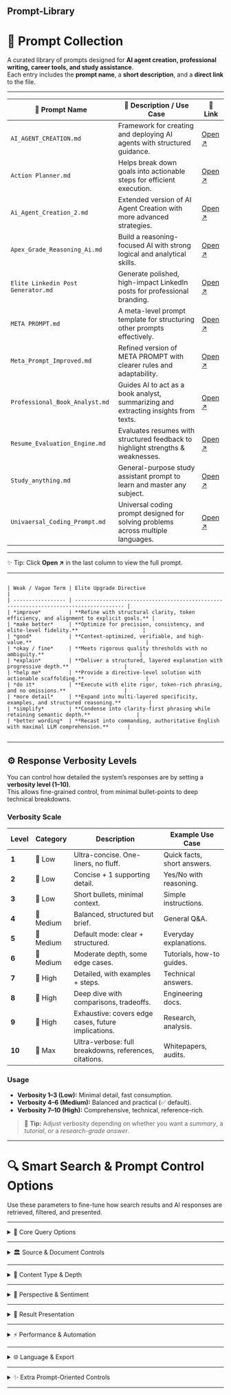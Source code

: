 ## Prompt-Library



# 📂 Prompt Collection

A curated library of prompts designed for **AI agent creation, professional writing, career tools, and study assistance**.  
Each entry includes the **prompt name**, a **short description**, and a **direct link** to the file.  

---

| 📑 Prompt Name | 📝 Description / Use Case | 🔗 Link |
|----------------|----------------------------|---------|
| `AI_AGENT_CREATION.md`        | Framework for creating and deploying AI agents with structured guidance.                | [Open ↗](https://github.com/aditya452007/Prompt-Library/blob/main/PROMPTS/AI_AGENT_CREATION.md) |
| `Action Planner.md`           | Helps break down goals into actionable steps for efficient execution.                   | [Open ↗](https://github.com/aditya452007/Prompt-Library/blob/main/PROMPTS/Action%20Planner.md) |
| `Ai_Agent_Creation_2.md`      | Extended version of AI Agent Creation with more advanced strategies.                    | [Open ↗](https://github.com/aditya452007/Prompt-Library/blob/main/PROMPTS/Ai_Agent_Creation_2.md) |
| `Apex_Grade_Reasoning_Ai.md`  | Build a reasoning-focused AI with strong logical and analytical skills.                  | [Open ↗](https://github.com/aditya452007/Prompt-Library/blob/main/PROMPTS/Apex_Grade_Reasoning_Ai.md) |
| `Elite Linkedin Post Generator.md` | Generate polished, high-impact LinkedIn posts for professional branding.             | [Open ↗](https://github.com/aditya452007/Prompt-Library/blob/main/PROMPTS/Elite%20Linkedin%20Post%20Generator%20.md) |
| `META PROMPT.md`              | A meta-level prompt template for structuring other prompts effectively.                 | [Open ↗](https://github.com/aditya452007/Prompt-Library/blob/main/PROMPTS/META%20PROMPT%20.md) |
| `Meta_Prompt_Improved.md`     | Refined version of META PROMPT with clearer rules and adaptability.                      | [Open ↗](https://github.com/aditya452007/Prompt-Library/blob/main/PROMPTS/Meta_Prompt_Improved.md) |
| `Professional_Book_Analyst.md`| Guides AI to act as a book analyst, summarizing and extracting insights from texts.      | [Open ↗](https://github.com/aditya452007/Prompt-Library/blob/main/PROMPTS/Professional_Book_Analyst.md) |
| `Resume_Evaluation_Engine.md` | Evaluates resumes with structured feedback to highlight strengths & weaknesses.          | [Open ↗](https://github.com/aditya452007/Prompt-Library/blob/main/PROMPTS/Resume_Evaluation_Engine.md) |
| `Study_anything.md`           | General-purpose study assistant prompt to learn and master any subject.                  | [Open ↗](https://github.com/aditya452007/Prompt-Library/blob/main/PROMPTS/Study_anything.md) |
| `Univaersal_Coding_Prompt.md` | Universal coding prompt designed for solving problems across multiple languages.         | [Open ↗](https://github.com/aditya452007/Prompt-Library/blob/main/PROMPTS/Univaersal_Coding_Prompt.md) |

---

✨ Tip: Click **Open ↗** in the last column to view the full prompt.  




---

```

| Weak / Vague Term | Elite Upgrade Directive                                                                |
| ----------------- | -------------------------------------------------------------------------------------- |
| *improve*         | **Refine with structural clarity, token efficiency, and alignment to explicit goals.** |
| *make better*     | **Optimize for precision, consistency, and elite-level fidelity.**                     |
| *good*            | **Context-optimized, verifiable, and high-value.**                                     |
| *okay / fine*     | **Meets rigorous quality thresholds with no ambiguity.**                               |
| *explain*         | **Deliver a structured, layered explanation with progressive depth.**                  |
| *help me*         | **Provide a directive-level solution with actionable scaffolding.**                    |
| *do it*           | **Execute with elite rigor, token-rich phrasing, and no omissions.**                   |
| *more detail*     | **Expand into multi-layered specificity, examples, and structured reasoning.**         |
| *simplify*        | **Condense into clarity-first phrasing while retaining semantic depth.**               |
| *better wording*  | **Recast into commanding, authoritative English with maximal LLM comprehension.**      |


```

---

## ⚙️ Response Verbosity Levels

You can control how detailed the system’s responses are by setting a **verbosity level (1–10)**.  
This allows fine-grained control, from minimal bullet-points to deep technical breakdowns.  

### Verbosity Scale

| Level | Category | Description | Example Use Case |
|-------|----------|-------------|------------------|
| **1** | 🔹 Low    | Ultra-concise. One-liners, no fluff. | Quick facts, short answers. |
| **2** | 🔹 Low    | Concise + 1 supporting detail. | Yes/No with reasoning. |
| **3** | 🔹 Low    | Short bullets, minimal context. | Simple instructions. |
| **4** | 🔸 Medium | Balanced, structured but brief. | General Q&A. |
| **5** | 🔸 Medium | Default mode: clear + structured. | Everyday explanations. |
| **6** | 🔸 Medium | Moderate depth, some edge cases. | Tutorials, how-to guides. |
| **7** | 🔺 High   | Detailed, with examples + steps. | Technical answers. |
| **8** | 🔺 High   | Deep dive with comparisons, tradeoffs. | Engineering docs. |
| **9** | 🔺 High   | Exhaustive: covers edge cases, future implications. | Research, analysis. |
| **10**| 🚀 Max    | Ultra-verbose: full breakdowns, references, citations. | Whitepapers, audits. |

### Usage

- **Verbosity 1–3 (Low):** Minimal detail, fast consumption.  
- **Verbosity 4–6 (Medium):** Balanced and practical (✅ default).  
- **Verbosity 7–10 (High):** Comprehensive, technical, reference-rich.  

> 🔧 **Tip:** Adjust verbosity depending on whether you want a *summary*, a *tutorial*, or a *research-grade answer*.  


---


# 🔍 Smart Search & Prompt Control Options  

Use these parameters to fine-tune how search results and AI responses are retrieved, filtered, and presented.  

---

<details>
<summary>📌 Core Query Options</summary>

| **Option**       | **Description**                                  | **Example Usage**                         |
|------------------|--------------------------------------------------|-------------------------------------------|
| 🔎 `query`       | Main search term or topic                        | `query="latest cybersecurity trends"`      |
| 🕒 `recency_days`| Show results only from the past N days            | `recency_days=30`                          |
| ⏳ `time_range`  | Specify an exact time window                     | `time_range="2023-01-01 to 2023-12-31"`    |
| ➕ `include_keywords` | Prioritize results containing certain keywords | `include_keywords=["APT", "phishing"]`     |
| ➖ `exclude_keywords` | Exclude results containing specific keywords   | `exclude_keywords=["advertisement"]`       |

</details>

---

<details>
<summary>🏛 Source & Document Controls</summary>

| **Option**            | **Description**                                              | **Example Usage**                             |
|------------------------|--------------------------------------------------------------|-----------------------------------------------|
| 📚 `source_priority`   | Prefer specific sources for higher reliability               | `source_priority=["MITRE", "NIST", "OWASP"]`  |
| ✍️ `author`            | Restrict results to works from a specific expert/author      | `author="Bruce Schneier"`                     |
| 📄 `document_type`     | Specify type of document (report, guide, white paper, etc.)   | `document_type="white paper"`                 |
| 🎓 `peer_reviewed`     | Show only peer-reviewed sources (academic rigor)             | `peer_reviewed=True`                          |
| ⭐ `min_cite_score`    | Filter for research with a minimum citation score             | `min_cite_score=50`                           |

</details>

---

<details>
<summary>🧠 Content Type & Depth</summary>

| **Option**            | **Description**                                         | **Example Usage**                     |
|------------------------|---------------------------------------------------------|---------------------------------------|
| 📰 `result_type`       | Content type (guide, tutorial, paper, news, etc.)       | `result_type="tutorial"`              |
| 📊 `technical_depth`   | Detail level (`beginner`, `intermediate`, `advanced`)   | `technical_depth="advanced"`          |
| 🌍 `region`            | Focus results on a specific geographical region         | `region="EU"`                         |
| 🗺 `geospatial_filter`  | Filter by location context (e.g., attacks from region)  | `geospatial_filter="North America"`   |
| 🏦 `industry_focus`    | Narrow results to a specific industry                   | `industry_focus="finance"`            |

</details>

---

<details>
<summary>💬 Perspective & Sentiment</summary>

| **Option**               | **Description**                                  | **Example Usage**                         |
|---------------------------|--------------------------------------------------|-------------------------------------------|
| 🙂 `sentiment`            | Filter results by sentiment (positive, negative) | `sentiment="positive"`                    |
| ⚖️ `contrasting_opinions` | Include multiple viewpoints for balance          | `contrasting_opinions=True`               |

</details>

---

<details>
<summary>📑 Result Presentation</summary>

| **Option**             | **Description**                                     | **Example Usage**                      |
|-------------------------|-----------------------------------------------------|----------------------------------------|
| 📝 `summarize_results`  | Summarize key points from each result               | `summarize_results=True`                |
| 🔍 `include_snippets`   | Show short snippets for quick preview               | `include_snippets=True`                 |
| 🏷 `show_metadata`      | Display metadata (date, author, source type)        | `show_metadata=True`                    |
| ✨ `highlight_keywords` | Highlight specified keywords inside results         | `highlight_keywords=["malware"]`        |
| 📂 `group_by`           | Group results by category (vuln type, threat actor) | `group_by="vulnerability_type"`         |
| 📦 `cluster_by`         | Organize results by source, publication, or other   | `cluster_by="source"`                   |
| 🔗 `cross_reference_sources` | Find results that cite specific sources/authors | `cross_reference_sources=["SANS"]`      |
| 📈 `rank_by`            | Rank results by `relevance`, `popularity`, `date`  | `rank_by="popularity"`                  |
| 🎯 `min_relevancy_score`| Show only results above a relevancy threshold       | `min_relevancy_score=80`                |

</details>

---

<details>
<summary>⚡ Performance & Automation</summary>

| **Option**        | **Description**                                   | **Example Usage**             |
|--------------------|---------------------------------------------------|--------------------------------|
| 🔢 `max_results`   | Limit number of results for speed                 | `max_results=10`              |
| ⚡ `fast_mode`     | Prioritize speed over detail                      | `fast_mode=True`              |
| 🔄 `recurrence`    | Schedule recurring searches (`daily`, `weekly`)   | `recurrence="weekly"`         |
| 🔔 `notify_on_update` | Get notified when new content appears          | `notify_on_update=True`       |
| 💾 `auto_save`     | Automatically save results for later              | `auto_save=True`              |

</details>

---

<details>
<summary>🌐 Language & Export</summary>

| **Option**         | **Description**                                 | **Example Usage**                  |
|---------------------|-------------------------------------------------|------------------------------------|
| 🌍 `translate_to`   | Translate results to chosen language            | `translate_to="English"`           |
| 📊 `visualize_data` | Generate charts/graphs (`trend_chart`, timeline)| `visualize_data="trend_chart"`     |
| 📤 `export_format`  | Export results to `CSV`, `PDF`, Markdown, etc.  | `export_format="CSV"`              |
| 🖱 `interactive_mode` | Enable interactive UI (links, expandables)    | `interactive_mode=True`            |

</details>

---

<details>
<summary>✨ Extra Prompt-Oriented Controls</summary>

These help the AI better **understand intent** and **tailor responses**.  

| **Option**          | **Description**                                     | **Example Usage**                           |
|----------------------|-----------------------------------------------------|---------------------------------------------|
| 🎭 `tone`            | Adjust tone (`formal`, `casual`, `analytical`)      | `tone="analytical"`                         |
| 👤 `role_context`    | Set AI’s role/persona (`teacher`, `mentor`, etc.)   | `role_context="mentor"`                     |
| 📚 `answer_depth`    | Level of detail (`brief`, `detailed`, `comprehensive`)| `answer_depth="comprehensive"`             |
| ⚖️ `compare_with`   | Ask AI to contrast two ideas/sources                | `compare_with="Zero Trust vs Perimeter Sec"`|
| 💡 `example_focus`   | Request real-world examples or case studies         | `example_focus="case studies"`              |
| 🔮 `future_outlook`  | Add predictions or forward-looking insights         | `future_outlook=True`                       |
| 🛡 `bias_check`      | Ask AI to self-check for bias or missing views      | `bias_check=True`                           |
| 🧩 `step_by_step`    | Force structured, logical reasoning                 | `step_by_step=True`                         |
| 📏 `confidence_level`| Ask AI to rate its confidence in answers            | `confidence_level=True`                     |

</details>

---


